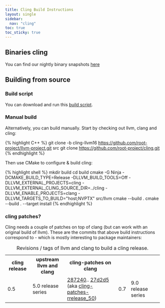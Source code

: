```yaml
---
title: Cling Build Instructions
layout: single
sidebar:
  nav: "cling"
toc: true
toc_sticky: true
---
```


## Binaries cling

You can find our nightly binary snapshots <a href="https://root.cern/download/cling/">here</a>

## Building from source

### Build script

You can download and run this <a href="https://raw.github.com/Axel-Naumann/cling-all-in-one/master/clone.sh">build script</a>.

### Manual build

Alternatively, you can build manually.
Start by checking out llvm, clang and cling:

{% highlight C++ %}
git clone -b cling-llvm16 https://github.com/root-project/llvm-project.git src
git clone https://github.com/root-project/cling.git
{% endhighlight %}

Then use CMake to configure &amp; build cling:

{% highlight shell %}
mkdir build
cd build
cmake -G Ninja -DCMAKE_BUILD_TYPE=Release -DLLVM_BUILD_TOOLS=Off -DLLVM_EXTERNAL_PROJECTS=cling -DLLVM_EXTERNAL_CLING_SOURCE_DIR=../cling -DLLVM_ENABLE_PROJECTS=clang -DLLVM_TARGETS_TO_BUILD="host;NVPTX" src/llvm
cmake --build .
cmake --build . --target install
{% endhighlight %}

### cling patches?

Cling needs a couple of patches on top of clang (but can work with an original build of llvm).
These are the commits that above build instructions correspond to - which is mostly interesting
to package maintainers:

<table>
   <caption>Revisions / tags of llvm and clang to build a cling release.</caption>
   <tr>
      <th>cling release</th>
      <th>upstream llvm and clang</th>
      <th>cling-patches on clang</th>
   </tr>
   <tr>
      <td>0.5</td>
      <td>5.0 release series</td>
      <td>
      <a href="https://root.cern/gitweb/?p=clang.git;a=commit;h=287240897208a004509a2be4525aa83acbb2ba5f">287240</a>..
      <a href="https://root.cern/gitweb/?p=clang.git;a=commit;h=27d2d5b247e83f3ac5d6e9f36d25d168a6afc97a">27d2d5</a>
      (aka <a href="https://root.cern/gitweb/?p=clang.git;a=shortlog;h=refs/tags/cling-patches-rrelease_50">cling-patches-rrelease_50</a>)
      </td>
      <td>0.7</td>
      <td>9.0 release series</td>
      <td>
      </td>
   </tr>
</table>
